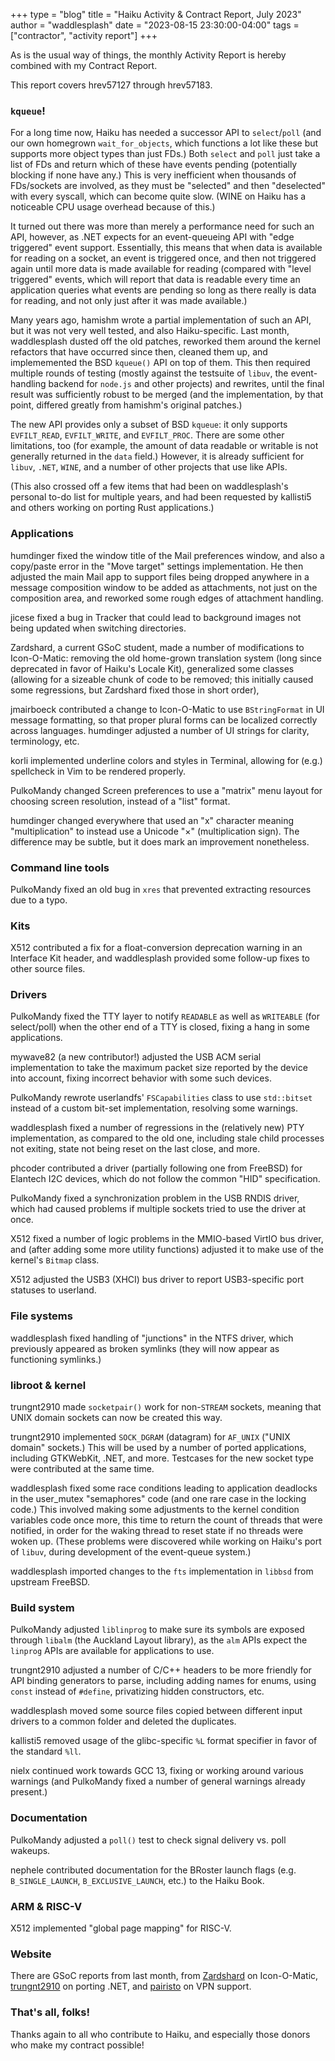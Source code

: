 +++
type = "blog"
title = "Haiku Activity & Contract Report, July 2023"
author = "waddlesplash"
date = "2023-08-15 23:30:00-04:00"
tags = ["contractor", "activity report"]
+++

As is the usual way of things, the monthly Activity Report is hereby combined with my Contract Report.

This report covers hrev57127 through hrev57183.

<!--more-->

### `kqueue`!

For a long time now, Haiku has needed a successor API to `select`/`poll` (and our own homegrown `wait_for_objects`, which functions a lot like these but supports more object types than just FDs.) Both `select` and `poll` just take a list of FDs and return which of these have events pending (potentially blocking if none have any.) This is very inefficient when thousands of FDs/sockets are involved, as they must be "selected" and then "deselected" with every syscall, which can become quite slow. (WINE on Haiku has a noticeable CPU usage overhead because of this.)

It turned out there was more than merely a performance need for such an API, however, as .NET expects for an event-queueing API with "edge triggered" event support. Essentially, this means that when data is available for reading on a socket, an event is triggered once, and then not triggered again until more data is made available for reading (compared with "level triggered" events, which will report that data is readable every time an application queries what events are pending so long as there really is data for reading, and not only just after it was made available.)

Many years ago, hamishm wrote a partial implementation of such an API, but it was not very well tested, and also Haiku-specific. Last month, waddlesplash dusted off the old patches, reworked them around the kernel refactors that have occurred since then, cleaned them up, and implememented the BSD `kqueue()` API on top of them. This then required multiple rounds of testing (mostly against the testsuite of `libuv`, the event-handling backend for `node.js` and other projects) and rewrites, until the final result was sufficiently robust to be merged (and the implementation, by that point, differed greatly from hamishm's original patches.)

The new API provides only a subset of BSD `kqueue`: it only supports `EVFILT_READ`, `EVFILT_WRITE`, and `EVFILT_PROC`. There are some other limitations, too (for example, the amount of data readable or writable is not generally returned in the `data` field.) However, it is already sufficient for `libuv`, `.NET`, `WINE`, and a number of other projects that use like APIs.

(This also crossed off a few items that had been on waddlesplash's personal to-do list for multiple years, and had been requested by kallisti5 and others working on porting Rust applications.)

### Applications

humdinger fixed the window title of the Mail preferences window, and also a copy/paste error in the "Move target" settings implementation. He then adjusted the main Mail app to support files being dropped anywhere in a message composition window to be added as attachments, not just on the composition area, and reworked some rough edges of attachment handling.

jicese fixed a bug in Tracker that could lead to background images not being updated when switching directories.

Zardshard, a current GSoC student, made a number of modifications to Icon-O-Matic: removing the old home-grown translation system (long since deprecated in favor of Haiku's Locale Kit), generalized some classes (allowing for a sizeable chunk of code to be removed; this initially caused some regressions, but Zardshard fixed those in short order),

jmairboeck contributed a change to Icon-O-Matic to use `BStringFormat` in UI message formatting, so that proper plural forms can be localized correctly across languages. humdinger adjusted a number of UI strings for clarity, terminology, etc.

korli implemented underline colors and styles in Terminal, allowing for (e.g.) spellcheck in Vim to be rendered properly.

PulkoMandy changed Screen preferences to use a "matrix" menu layout for choosing screen resolution, instead of a "list" format.

humdinger changed everywhere that used an "x" character meaning "multiplication" to instead use a Unicode "×" (multiplication sign). The difference may be subtle, but it does mark an improvement nonetheless.

### Command line tools

PulkoMandy fixed an old bug in `xres` that prevented extracting resources due to a typo.

### Kits

X512 contributed a fix for a float-conversion deprecation warning in an Interface Kit header, and waddlesplash provided some follow-up fixes to other source files.

### Drivers

PulkoMandy fixed the TTY layer to notify `READABLE` as well as `WRITEABLE` (for select/poll) when the other end of a TTY is closed, fixing a hang in some applications.

mywave82 (a new contributor!) adjusted the USB ACM serial implementation to take the maximum packet size reported by the device into account, fixing incorrect behavior with some such devices.

PulkoMandy rewrote userlandfs' `FSCapabilities` class to use `std::bitset` instead of a custom bit-set implementation, resolving some warnings.

waddlesplash fixed a number of regressions in the (relatively new) PTY implementation, as compared to the old one, including stale child processes not exiting, state not being reset on the last close, and more.

phcoder contributed a driver (partially following one from FreeBSD) for Elantech I2C devices, which do not follow the common "HID" specification.

PulkoMandy fixed a synchronization problem in the USB RNDIS driver, which had caused problems if multiple sockets tried to use the driver at once.

X512 fixed a number of logic problems in the MMIO-based VirtIO bus driver, and (after adding some more utility functions) adjusted it to make use of the kernel's `Bitmap` class.

X512 adjusted the USB3 (XHCI) bus driver to report USB3-specific port statuses to userland.

### File systems

waddlesplash fixed handling of "junctions" in the NTFS driver, which previously appeared as broken symlinks (they will now appear as functioning symlinks.)

### libroot & kernel

trungnt2910 made `socketpair()` work for non-`STREAM` sockets, meaning that UNIX domain sockets can now be created this way.

trungnt2910 implemented `SOCK_DGRAM` (datagram) for `AF_UNIX` ("UNIX domain" sockets.) This will be used by a number of ported applications, including GTKWebKit, .NET, and more. Testcases for the new socket type were contributed at the same time.

waddlesplash fixed some race conditions leading to application deadlocks in the user_mutex "semaphores" code (and one rare case in the locking code.) This involved making some adjustments to the kernel condition variables code once more, this time to return the count of threads that were notified, in order for the waking thread to reset state if no threads were woken up. (These problems were discovered while working on Haiku's port of `libuv`, during development of the event-queue system.)

waddlesplash imported changes to the `fts` implementation in `libbsd` from upstream FreeBSD.

### Build system

PulkoMandy adjusted `liblinprog` to make sure its symbols are exposed through `libalm` (the Auckland Layout library), as the `alm` APIs expect the `linprog` APIs are available for applications to use.

trungnt2910 adjusted a number of C/C++ headers to be more friendly for API binding generators to parse, including adding names for enums, using `const` instead of `#define`, privatizing hidden constructors, etc.

waddlesplash moved some source files copied between different input drivers to a common folder and deleted the duplicates.

kallisti5 removed usage of the glibc-specific `%L` format specifier in favor of the standard `%ll`.

nielx continued work towards GCC 13, fixing or working around various warnings (and PulkoMandy fixed a number of general warnings already present.)

### Documentation

PulkoMandy adjusted a `poll()` test to check signal delivery vs. poll wakeups.

nephele contributed documentation for the BRoster launch flags (e.g. `B_SINGLE_LAUNCH`, `B_EXCLUSIVE_LAUNCH`, etc.) to the Haiku Book.

### ARM & RISC-V

X512 implemented "global page mapping" for RISC-V.

### Website

There are GSoC reports from last month, from [Zardshard](https://www.haiku-os.org/blog/zardshard/) on Icon-O-Matic, [trungnt2910](https://www.haiku-os.org/blog/trungnt2910/) on porting .NET, and [pairisto](https://www.haiku-os.org/blog/pairisto/) on VPN support.

### That's all, folks!

Thanks again to all who contribute to Haiku, and especially those donors who make my contract possible!
